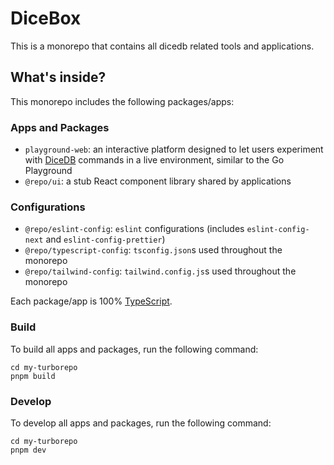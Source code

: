 # DiceBox

This is a monorepo that contains all dicedb related tools and applications.

## What's inside?

This monorepo includes the following packages/apps:

### Apps and Packages

- `playground-web`: an interactive platform designed to let users experiment with [DiceDB](https://github.com/dicedb/dice/) commands in a live environment, similar to the Go Playground
- `@repo/ui`: a stub React component library shared by applications

### Configurations

- `@repo/eslint-config`: `eslint` configurations (includes `eslint-config-next` and `eslint-config-prettier`)
- `@repo/typescript-config`: `tsconfig.json`s used throughout the monorepo
- `@repo/tailwind-config`: `tailwind.config.js`s used throughout the monorepo

Each package/app is 100% [TypeScript](https://www.typescriptlang.org/).

### Build

To build all apps and packages, run the following command:

```
cd my-turborepo
pnpm build
```

### Develop

To develop all apps and packages, run the following command:

```
cd my-turborepo
pnpm dev
```

